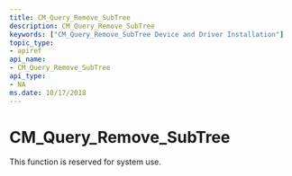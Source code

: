 ```yaml
---
title: CM_Query_Remove_SubTree
description: CM_Query_Remove_SubTree
keywords: ["CM_Query_Remove_SubTree Device and Driver Installation"]
topic_type:
- apiref
api_name:
- CM_Query_Remove_SubTree
api_type:
- NA
ms.date: 10/17/2018
---
```


# CM_Query_Remove_SubTree

This function is reserved for system use.
